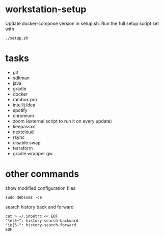 # workstation-setup

Update docker-compose version in setup.sh.
Run the full setup script set with

`./setup.sh`

# tasks

- git
- sdkman
- java
- gradle
- docker
- rambox pro
- intellij idea
- spotify
- chromium
- zoom (external script to run it on every update)
- keepassxc
- nextcloud
- rsync
- disable swap
- terraform
- gradle wrapper gw

# other commands

show modified configuration files

`sudo debsums -ce`

search history back and forward

```
cat > ~/.inputrc << EOF
"\e[5~": history-search-backward   
"\e[6~": history-search-forward
EOF
```
